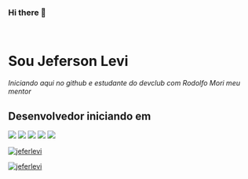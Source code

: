 ### Hi there 👋
<br>
<h1>Sou Jeferson Levi</h1>
<p><i>Iniciando aqui no github e estudante do devclub com Rodolfo Mori meu mentor</i></p>
<h2>Desenvolvedor iniciando em</h2>

<img src="https://img.shields.io/badge/GitHub-100000?style=for-the-badge&logo=github&logoColor=white"/>
<img src="https://img.shields.io/badge/LinkedIn-0077B5?style=for-the-badge&logo=linkedin&logoColor=white"/>
<img src="https://img.shields.io/badge/HTML5-E34F26?style=for-the-badge&logo=html5&logoColor=white"/>
<img src="https://img.shields.io/badge/CSS3-1572B6?style=for-the-badge&logo=css3&logoColor=white"/>
<img src="https://img.shields.io/badge/JavaScript-323330?style=for-the-badge&logo=javascript&logoColor=F7DF1E"/>

[![jeferlevi](https://github-readme-stats.vercel.app/api?username=jeferlevi)](https://github.com/anuraghazra/github-readme-stats)

[![jeferlevi](https://github-readme-stats.vercel.app/api/top-langs/?username=jeferlevi)](https://github.com/anuraghazra/github-readme-stats)
<!--
**jeferlevi/jeferlevi** is a ✨ _special_ ✨ repository because its `README.md` (this file) appears on your GitHub profile.

Here are some ideas to get you started:

- 🔭 I’m currently working on ...
- 🌱 I’m currently learning ...
- 👯 I’m looking to collaborate on ...
- 🤔 I’m looking for help with ...
- 💬 Ask me about ...
- 📫 How to reach me: ...
- 😄 Pronouns: ...
- ⚡ Fun fact: ...
-->
